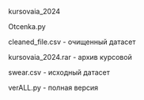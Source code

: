 kursovaia_2024

Otcenka.py

cleaned_file.csv - очищенный датасет

kursovaia_2024.rar - архив курсовой

swear.csv - исходный датасет

verALL.py - полная версия
